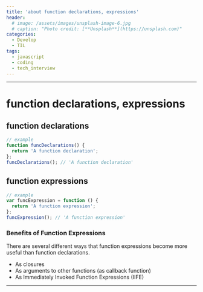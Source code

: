 ```yaml
---
title: 'about function declarations, expressions'
header:
  # image: /assets/images/unsplash-image-6.jpg
  # caption: "Photo credit: [**Unsplash**](https://unsplash.com)"
categories:
  - Develop
  - TIL
tags:
  - javascript
  - coding
  - tech_interview
---
```


---

# function declarations, expressions

## function declarations

```javascript
// example
function funcDeclarations() {
  return 'A function declaration';
};
funcDeclarations(); // 'A function declaration'
```

## function expressions

```javascript
// example
var funcExpression = function () {
  return 'A function expression';
};
funcExpression(); // 'A function expression'
```


### Benefits of Function Expressions
There are several different ways that function expressions become more useful than function declarations.
- As closures
- As arguments to other functions (as callback function)
- As Immediately Invoked Function Expressions (IIFE)

---
